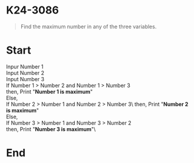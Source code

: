 # K24-3086
> Find the maximum number in any of the three variables.
# Start 
Inpur Number 1\
Input Number 2\
Input Number 3\
If Number 1 > Number 2 and Number 1 > Number 3\
then, Print "**Number 1 is maximum**"\
Else,\
If Number 2 > Number 1 and Number 2 > Number 3\ 
then, Print "**Number 2 is maximum**"\
Else,\
If Number 3 > Number 1 and Number 3 > Number 2\
then, Print "**Number 3 is maximum**"\
# End
